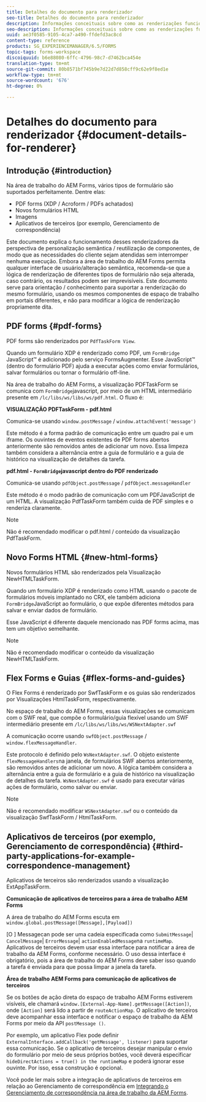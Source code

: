 ```yaml
---
title: Detalhes do documento para renderizador
seo-title: Detalhes do documento para renderizador
description: Informações conceituais sobre como as renderizações funcionam na área de trabalho do AEM Forms para renderizar os vários tipos de formulários e arquivos suportados.
seo-description: Informações conceituais sobre como as renderizações funcionam na área de trabalho do AEM Forms para renderizar os vários tipos de formulários e arquivos suportados.
uuid: ae3f0585-9105-4ca7-a490-ffdefd3ac8cd
content-type: reference
products: SG_EXPERIENCEMANAGER/6.5/FORMS
topic-tags: forms-workspace
discoiquuid: b6e88080-6ffc-4796-98c7-d7462bca454e
translation-type: tm+mt
source-git-commit: 80b8571bf745b9e7d22d7d858cff9c62e9f8ed1e
workflow-type: tm+mt
source-wordcount: '676'
ht-degree: 0%

---
```



# Detalhes do documento para renderizador {#document-details-for-renderer}

## Introdução {#introduction}

Na área de trabalho do AEM Forms, vários tipos de formulário são suportados perfeitamente. Dentre elas:

* PDF forms (XDP / Acroform / PDFs achatados)
* Novos formulários HTML
* Imagens
* Aplicativos de terceiros (por exemplo, Gerenciamento de correspondência)

Este documento explica o funcionamento desses renderizadores da perspectiva de personalização semântica / reutilização de componentes, de modo que as necessidades do cliente sejam atendidas sem interromper nenhuma execução. Embora a área de trabalho do AEM Forms permita qualquer interface de usuário/alteração semântica, recomenda-se que a lógica de renderização de diferentes tipos de formulário não seja alterada, caso contrário, os resultados podem ser imprevisíveis. Este documento serve para orientação / conhecimento para suportar a renderização do mesmo formulário, usando os mesmos componentes de espaço de trabalho em portais diferentes, e não para modificar a lógica de renderização propriamente dita.

## PDF forms {#pdf-forms}

PDF forms são renderizados por `PdfTaskForm View`.

Quando um formulário XDP é renderizado como PDF, um `FormBridge` JavaScript™ é adicionado pelo serviço FormsAugmenter. Esse JavaScript™ (dentro do formulário PDF) ajuda a executar ações como enviar formulários, salvar formulários ou tornar o formulário off-line.

Na área de trabalho do AEM Forms, a visualização PDFTaskForm se comunica com `FormBridge`javascript, por meio de um HTML intermediário presente em `/lc/libs/ws/libs/ws/pdf.html`. O fluxo é:

**VISUALIZAÇÃO PDFTaskForm - pdf.html**

Comunica-se usando `window.postMessage` / `window.attachEvent('message')`

Este método é a forma padrão de comunicação entre um quadro pai e um iframe. Os ouvintes de eventos existentes de PDF forms abertos anteriormente são removidos antes de adicionar um novo. Essa limpeza também considera a alternância entre a guia de formulário e a guia de histórico na visualização de detalhes da tarefa.

**pdf.html -  `FormBridge`javascript dentro do PDF renderizado**

Comunica-se usando `pdfObject.postMessage` / `pdfObject.messageHandler`

Este método é o modo padrão de comunicação com um PDFJavaScript de um HTML. A visualização PdfTaskForm também cuida de PDF simples e o renderiza claramente.

>[!NOTE]
>
>Não é recomendado modificar o pdf.html / conteúdo da visualização PdfTaskForm.

## Novo Forms HTML {#new-html-forms}

Novos formulários HTML são renderizados pela Visualização NewHTMLTaskForm.

Quando um formulário XDP é renderizado como HTML usando o pacote de formulários móveis implantado no CRX, ele também adiciona `FormBridge`JavaScript ao formulário, o que expõe diferentes métodos para salvar e enviar dados de formulário.

Esse JavaScript é diferente daquele mencionado nas PDF forms acima, mas tem um objetivo semelhante.

>[!NOTE]
>
>Não é recomendado modificar o conteúdo da visualização NewHTMLTaskForm.

## Flex Forms e Guias {#flex-forms-and-guides}

O Flex Forms é renderizado por SwfTaskForm e os guias são renderizados por Visualizações HtmlTaskForm, respectivamente.

No espaço de trabalho do AEM Forms, essas visualizações se comunicam com o SWF real, que compõe o formulário/guia flexível usando um SWF intermediário presente em `/lc/libs/ws/libs/ws/WSNextAdapter.swf`

A comunicação ocorre usando `swfObject.postMessage` / `window.flexMessageHandler`.

Este protocolo é definido pelo `WsNextAdapter.swf`. O objeto existente `flexMessageHandlers`na janela, de formulários SWF abertos anteriormente, são removidos antes de adicionar um novo. A lógica também considera a alternância entre a guia de formulário e a guia de histórico na visualização de detalhes da tarefa. `WsNextAdapter.swf` é usado para executar várias ações de formulário, como salvar ou enviar.

>[!NOTE]
>
>Não é recomendado modificar `WSNextAdapter.swf` ou o conteúdo da visualização SwfTaskForm / HtmlTaskForm.

## Aplicativos de terceiros (por exemplo, Gerenciamento de correspondência) {#third-party-applications-for-example-correspondence-management}

Aplicativos de terceiros são renderizados usando a visualização ExtAppTaskForm.

**Comunicação de aplicativos de terceiros para a área de trabalho AEM Forms**

A área de trabalho do AEM Forms escuta em `window.global.postMessage([Message],[Payload])`

[O ] Messagecan pode ser uma cadeia especificada como  `SubmitMessage`|  `CancelMessage`|  `ErrorMessage`|  `actionEnabledMessage`na  `runtimeMap`. Aplicativos de terceiros devem usar essa interface para notificar a área de trabalho da AEM Forms, conforme necessário. O uso dessa interface é obrigatório, pois a área de trabalho do AEM Forms deve saber isso quando a tarefa é enviada para que possa limpar a janela da tarefa.

**Área de trabalho AEM Forms para comunicação de aplicativos de terceiros**

Se os botões de ação direta do espaço de trabalho AEM Forms estiverem visíveis, ele chamará `window.[External-App-Name].getMessage([Action])`, onde `[Action]` será lido a partir de `routeActionMap`. O aplicativo de terceiros deve acompanhar essa interface e notificar o espaço de trabalho da AEM Forms por meio da API `postMessage ()`.

Por exemplo, um aplicativo Flex pode definir `ExternalInterface.addCallback('getMessage', listener)` para suportar essa comunicação. Se o aplicativo de terceiros desejar manipular o envio do formulário por meio de seus próprios botões, você deverá especificar `hideDirectActions = true() in the runtimeMap` e poderá ignorar esse ouvinte. Por isso, essa construção é opcional.

Você pode ler mais sobre a integração de aplicativos de terceiros em relação ao Gerenciamento de correspondência em [Integrando o Gerenciamento de correspondência na área de trabalho da AEM Forms](/help/forms/using/integrating-correspondence-management-html-workspace.md).
